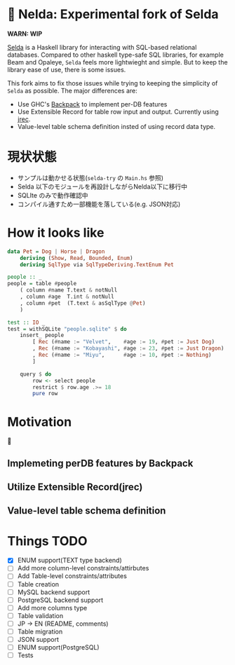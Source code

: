 # 🚧 Nelda: Experimental fork of Selda
**WARN: WIP**

[Selda](https://github.com/valderman/selda) is a Haskell library for interacting with SQL-based relational databases.
Compared to other haskell type-safe SQL libraries, for example Beam and Opaleye, `Selda` feels more lightwieght and simple. But to keep the library ease of use, there is some issues.


This fork aims to fix those issues while trying to keeping the simplicity of `Selda` as possible.
The major differences are:

* Use GHC's [Backpack](https://gitlab.haskell.org/ghc/ghc/-/wikis/backpack) to implement per-DB features
* Use Extensible Record for table row input and output. Currently using [jrec](https://github.com/juspay/jrec).
* Value-level table schema definition insted of using record data type.

# 現状状態

* サンプルは動かせる状態(`selda-try` の `Main.hs` 参照)
* Selda 以下のモジュールを再設計しながらNelda以下に移行中
* SQLIte のみで動作確認中
* コンパイル通すため一部機能を落している(e.g. JSON対応)

# How it looks like

```haskell
data Pet = Dog | Horse | Dragon
    deriving (Show, Read, Bounded, Enum)
    deriving SqlType via SqlTypeDeriving.TextEnum Pet

people :: _
people = table #people
    ( column #name T.text & notNull
    , column #age  T.int & notNull
    , column #pet  (T.text & asSqlType @Pet)
    )

test :: IO _
test = withSQLite "people.sqlite" $ do
    insert_ people
        [ Rec (#name := "Velvet",    #age := 19, #pet := Just Dog)
        , Rec (#name := "Kobayashi", #age := 23, #pet := Just Dragon)
        , Rec (#name := "Miyu",      #age := 10, #pet := Nothing)
        ]

    query $ do
        row <- select people
        restrict $ row.age .>= 18
        pure row
```

# Motivation

🚧

## Implemeting perDB features by Backpack
## Utilize Extensible Record(jrec)
## Value-level table schema definition

# Things TODO

* [x] ENUM support(TEXT type backend)
* [ ] Add more column-level constraints/attirbutes
* [ ] Add Table-level constraints/attributes
* [ ] Table creation
* [ ] MySQL backend support
* [ ] PostgreSQL backend support
* [ ] Add more columns type
* [ ] Table validation
* [ ] JP -> EN (README, comments)
* [ ] Table migration
* [ ] JSON support
* [ ] ENUM support(PostgreSQL)
* [ ] Tests

